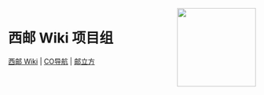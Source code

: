 <img src="https://wiki.cooo.site/logo.svg" align="right" width="160" height="160" />

# 西邮 Wiki 项目组

[西邮 Wiki](https://wiki.cooo.site) | [CO导航](https://cooo.site) | [邮立方](https://cop.cooo.site/)